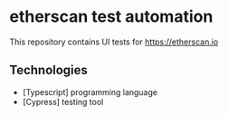 # etherscan test automation

This repository contains UI tests for https://etherscan.io

## Technologies

* [Typescript] programming language
* [Cypress] testing tool

